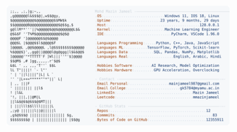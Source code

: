 <picture>
  <source srcset="https://raw.githubusercontent.com/mmazinjameel/mmazinjameel/main/dark_mode.svg?v=1756894223" media="(prefers-color-scheme: dark)">
  <img src="https://raw.githubusercontent.com/mmazinjameel/mmazinjameel/main/light_mode.svg?v=1756894223">
</picture>
